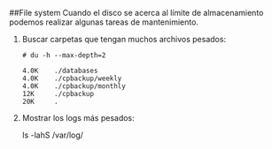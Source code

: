 ##File system
Cuando el disco se acerca al límite de almacenamiento podemos realizar algunas tareas de mantenimiento.

1. Buscar carpetas que tengan muchos archivos pesados:

    ```terminal
    # du -h --max-depth=2
    
    4.0K    ./databases
    4.0K    ./cpbackup/weekly
    4.0K    ./cpbackup/monthly
    12K     ./cpbackup
    20K     .
    ```
    
2. Mostrar los logs más pesados:

    ls -lahS /var/log/
